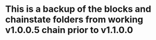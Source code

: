 # This is a backup of the blocks and chainstate folders from working v1.0.0.5 chain prior to v1.1.0.0

